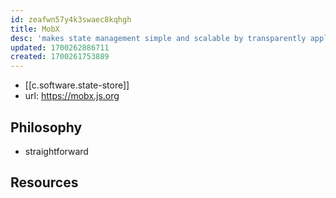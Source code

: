 ```yaml
---
id: zeafwn57y4k3swaec8kqhgh
title: MobX
desc: 'makes state management simple and scalable by transparently applying functional reactive programming.'
updated: 1700262886711
created: 1700261753889
---
```


- [[c.software.state-store]]
- url: https://mobx.js.org


## Philosophy

- straightforward

## Resources